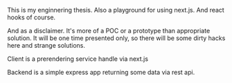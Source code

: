 This is my enginnering thesis. Also a playground for using next.js. And react hooks of course.

And as a disclaimer. It's more of a POC or a prototype than appropriate solution. It will be one time presented only, so there will be some dirty hacks here and strange solutions.

Client is a prerendering service handle via next.js

Backend is a simple express app returning some data via rest api.